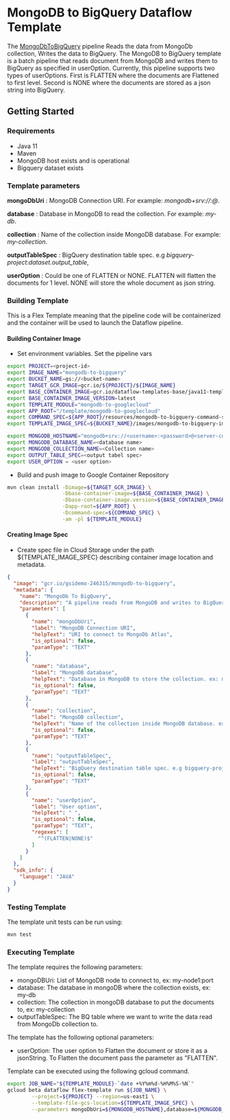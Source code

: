 # MongoDB to BigQuery Dataflow Template

The [MongoDbToBigQuery](../../src/main/java/com/google/cloud/teleport/v2/mongodb/templates/MongoDbToBigQuery.java) pipeline Reads the data from MongoDb collection, Writes the data to BigQuery.
The MongoDB to BigQuery template is a batch pipeline that reads document from MongoDB and writes them to BigQuery as specified in userOption. Currently, this pipeline supports two types of userOptions. First is FLATTEN where the documents are Flattened to first level. Second is NONE where the documents are stored as a json string into BigQuery.
## Getting Started

### Requirements
* Java 11
* Maven
* MongoDB host exists and is operational
* Bigquery dataset exists

### Template parameters
**mongoDbUri** : MongoDB Connection URI. For example: _mongodb+srv://<username>:<password>@<server-connection-string>_.

**database** : Database in MongoDB to read the collection. For example: _my-db_.

**collection** : Name of the collection inside MongoDB database. For example: _my-collection_.

**outputTableSpec** : BigQuery destination table spec. e.g _bigquery-project:dataset.output_table_,

**userOption** : Could be one of FLATTEN or NONE. FLATTEN will flatten the documents for 1 level. NONE will store the whole document as json string.

### Building Template
This is a Flex Template meaning that the pipeline code will be containerized and the container will be used to launch the Dataflow pipeline.

#### Building Container Image
* Set environment variables.
  Set the pipeline vars
```sh
export PROJECT=<project-id>
export IMAGE_NAME="mongodb-to-bigquery"
export BUCKET_NAME=gs://<bucket-name>
export TARGET_GCR_IMAGE=gcr.io/${PROJECT}/${IMAGE_NAME}
export BASE_CONTAINER_IMAGE=gcr.io/dataflow-templates-base/java11-template-launcher-base
export BASE_CONTAINER_IMAGE_VERSION=latest
export TEMPLATE_MODULE="mongodb-to-googlecloud"
export APP_ROOT="/template/mongodb-to-googlecloud"
export COMMAND_SPEC=${APP_ROOT}/resources/mongodb-to-bigquery-command-spec.json
export TEMPLATE_IMAGE_SPEC=${BUCKET_NAME}/images/mongodb-to-bigquery-image-spec.json

export MONGODB_HOSTNAME="mongodb+srv://<username>:<password>@<server-connection-string>"
export MONGODB_DATABASE_NAME=<database name>
export MONGODB_COLLECTION_NAME=<Collection name>
export OUTPUT_TABLE_SPEC=<output tabel spec>
export USER_OPTION = <user option>

```

* Build and push image to Google Container Repository
```sh
mvn clean install -Dimage=${TARGET_GCR_IMAGE} \
                  -Dbase-container-image=${BASE_CONTAINER_IMAGE} \
                  -Dbase-container-image.version=${BASE_CONTAINER_IMAGE_VERSION} \
                  -Dapp-root=${APP_ROOT} \
                  -Dcommand-spec=${COMMAND_SPEC} \
                  -am -pl ${TEMPLATE_MODULE}
```

#### Creating Image Spec

* Create spec file in Cloud Storage under the path ${TEMPLATE_IMAGE_SPEC} describing container image location and metadata.
```json
{
  "image": "gcr.io/gsidemo-246315/mongodb-to-bigquery",
  "metadata": {
    "name": "MongoDb To BigQuery",
    "description": "A pipeline reads from MongoDB and writes to BigQuery.",
    "parameters": [
      {
        "name": "mongoDbUri",
        "label": "MongoDB Connection URI",
        "helpText": "URI to connect to MongoDb Atlas",
        "is_optional": false,
        "paramType": "TEXT"
      },
      {
        "name": "database",
        "label": "MongoDB database",
        "helpText": "Database in MongoDB to store the collection. ex: my-db.",
        "is_optional": false,
        "paramType": "TEXT"
      },
      {
        "name": "collection",
        "label": "MongoDB collection",
        "helpText": "Name of the collection inside MongoDB database. ex: my-collection.",
        "is_optional": false,
        "paramType": "TEXT"
      },
      {
        "name": "outputTableSpec",
        "label": "outputTableSpec",
        "helpText": "BigQuery destination table spec. e.g bigquery-project:dataset.output_table",
        "is_optional": false,
        "paramType": "TEXT"
      },
      {
        "name": "userOption",
        "label": "User option",
        "helpText": " ",
        "is_optional": false,
        "paramType": "TEXT",
        "regexes": [
          "^(FLATTEN|NONE)$"
        ]
      }
    ]
  },
  "sdk_info": {
    "language": "JAVA"
  }
}


```

### Testing Template

The template unit tests can be run using:
```sh
mvn test
```

### Executing Template

The template requires the following parameters:
* mongoDBUri: List of MongoDB node to connect to, ex: my-node1:port
* database: The database in mongoDB where the collection exists, ex: my-db
* collection: The collection in mongoDB database to put the documents to, ex: my-collection
* outputTableSpec: The BQ table where we want to write the data read from MongoDb collection to.

The template has the following optional parameters:
* userOption: The user option to Flatten the document or store it as a jsonString. To Flatten the document pass the parameter as "FLATTEN".

Template can be executed using the following gcloud command.
```sh
export JOB_NAME="${TEMPLATE_MODULE}-`date +%Y%m%d-%H%M%S-%N`"
gcloud beta dataflow flex-template run ${JOB_NAME} \
        --project=${PROJECT} --region=us-east1 \
        --template-file-gcs-location=${TEMPLATE_IMAGE_SPEC} \
        --parameters mongoDbUri=${MONGODB_HOSTNAME},database=${MONGODB_DATABASE_NAME},collection=${MONGODB_COLLECTION_NAME},outputTableSpec=${OUTPUT_TABLE_SPEC},userOption=${USER_OPTION}
```
